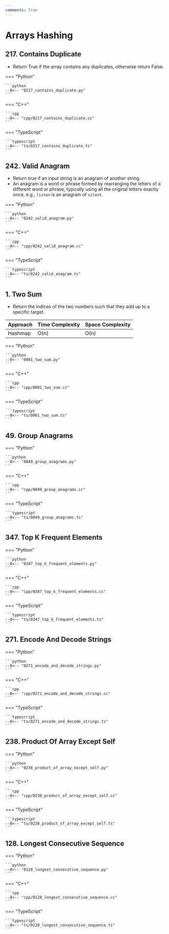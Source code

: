 ```yaml
---
comments: True
---
```


# Arrays Hashing

## 217. Contains Duplicate

-   Return True if the array contains any duplicates, otherwise return False.

=== "Python"

    ```python
    --8<-- "0217_contains_duplicate.py"
    ```

=== "C++"

    ```cpp
    --8<-- "cpp/0217_contains_duplicate.cc"
    ```

=== "TypeScript"

    ```typescript
    --8<-- "ts/0217_contains_duplicate.ts"
    ```

## 242. Valid Anagram
-   Return true if an input string is an anagram of another string.
-   An anagram is a word or phrase formed by rearranging the letters of a different word or phrase, typically using all the original letters exactly once, e.g., `listen` is an anagram of `silent`.

=== "Python"

    ```python
    --8<-- "0242_valid_anagram.py"
    ```

=== "C++"

    ```cpp
    --8<-- "cpp/0242_valid_anagram.cc"
    ```

=== "TypeScript"

    ```typescript
    --8<-- "ts/0242_valid_anagram.ts"
    ```

## 1. Two Sum

-   Return the indices of the two numbers such that they add up to a specific target.

| Approach | Time Complexity | Space Complexity |
| -------- | --------------- | ---------------- |
| Hashmap  | O(n)            | O(n)             |

=== "Python"

    ```python
    --8<-- "0001_two_sum.py"
    ```

=== "C++"

    ```cpp
    --8<-- "cpp/0001_two_sum.cc"
    ```

=== "TypeScript"

    ```typescript
    --8<-- "ts/0001_two_sum.ts"
    ```

## 49. Group Anagrams

=== "Python"

    ```python
    --8<-- "0049_group_anagrams.py"
    ```

=== "C++"

    ```cpp
    --8<-- "cpp/0049_group_anagrams.cc"
    ```

=== "TypeScript"

    ```typescript
    --8<-- "ts/0049_group_anagrams.ts"
    ```

## 347. Top K Frequent Elements

=== "Python"

    ```python
    --8<-- "0347_top_k_frequent_elements.py"
    ```

=== "C++"

    ```cpp
    --8<-- "cpp/0347_top_k_frequent_elements.cc"
    ```

=== "TypeScript"

    ```typescript
    --8<-- "ts/0347_top_k_frequent_elements.ts"
    ```

## 271. Encode And Decode Strings

=== "Python"

    ```python
    --8<-- "0271_encode_and_decode_strings.py"
    ```

=== "C++"

    ```cpp
    --8<-- "cpp/0271_encode_and_decode_strings.cc"
    ```

=== "TypeScript"

    ```typescript
    --8<-- "ts/0271_encode_and_decode_strings.ts"
    ```

## 238. Product Of Array Except Self

=== "Python"

    ```python
    --8<-- "0238_product_of_array_except_self.py"
    ```

=== "C++"

    ```cpp
    --8<-- "cpp/0238_product_of_array_except_self.cc"
    ```

=== "TypeScript"

    ```typescript
    --8<-- "ts/0238_product_of_array_except_self.ts"
    ```

## 128. Longest Consecutive Sequence

=== "Python"

    ```python
    --8<-- "0128_longest_consecutive_sequence.py"
    ```

=== "C++"

    ```cpp
    --8<-- "cpp/0128_longest_consecutive_sequence.cc"
    ```

=== "TypeScript"

    ```typescript
    --8<-- "ts/0128_longest_consecutive_sequence.ts"
    ```
